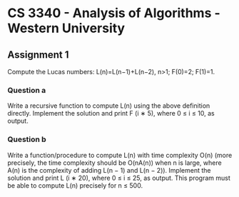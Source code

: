 # CS 3340 - Analysis of Algorithms - Western University
## Assignment 1
Compute the Lucas numbers: L(n)=L(n−1)+L(n−2), n>1; F(0)=2; F(1)=1.

### Question a

Write a recursive function to compute L(n) using the above definition directly. Implement the solution and print F (i ∗ 5), where 0 ≤ i ≤ 10, as output.

### Question b

Write a function/procedure to compute L(n) with time complexity O(n) (more precisely, the time complexity should be O(nA(n)) when n is large, where A(n) is the complexity of adding L(n − 1) and L(n − 2)). Implement the solution and print L (i ∗ 20), where 0 ≤ i ≤ 25, as output. This program must be able to compute L(n) precisely for n ≤ 500.

